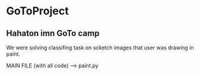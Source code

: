 # GoToProject
## Hahaton imn GoTo camp

We were solving classifing task on scketch images that user was drawing in paint.

MAIN FILE (with all code) --> paint.py
